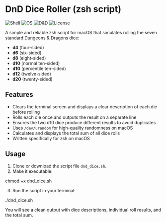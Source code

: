 # DnD Dice Roller (zsh script)

![Shell](https://img.shields.io/badge/Shell-zsh-4EAA25?style=flat&logo=gnu-bash&logoColor=white)
![OS](https://img.shields.io/badge/OS-macOS-000000?style=flat&logo=apple&logoColor=white)
![D&D](https://img.shields.io/badge/Game-D&D-EF1E1E?style=flat&logo=dungeons-and-dragons&logoColor=white)
![License](https://img.shields.io/badge/License-MIT-blue)

A simple and reliable zsh script for macOS that simulates rolling the seven standard Dungeons & Dragons dice:

- **d4** (four-sided)
- **d6** (six-sided)
- **d8** (eight-sided)
- **d10** (normal ten-sided)
- **d10** (percentile ten-sided)
- **d12** (twelve-sided)
- **d20** (twenty-sided)

## Features

- Clears the terminal screen and displays a clear description of each die before rolling
- Rolls each die once and outputs the result on a separate line
- Ensures the two d10 dice produce different results to avoid duplicates
- Uses `/dev/urandom` for high-quality randomness on macOS
- Calculates and displays the total sum of all dice rolls
- Written specifically for zsh on macOS

## Usage

1. Clone or download the script file `dnd_dice.sh`.
2. Make it executable:

chmod +x dnd_dice.sh

3. Run the script in your terminal:

./dnd_dice.sh

You will see a clean output with dice descriptions, individual roll results, and the total sum.

